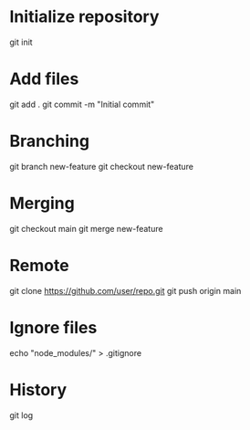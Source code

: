 # Initialize repository
git init

# Add files
git add .
git commit -m "Initial commit"

# Branching
git branch new-feature
git checkout new-feature

# Merging
git checkout main
git merge new-feature

# Remote
git clone https://github.com/user/repo.git
git push origin main

# Ignore files
echo "node_modules/" > .gitignore

# History
git log